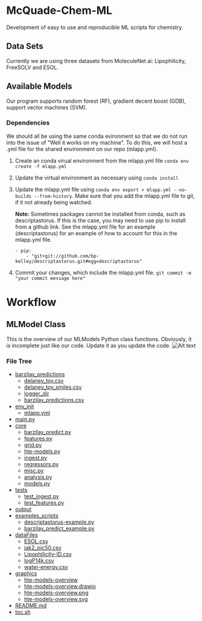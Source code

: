 # McQuade-Chem-ML
Development of easy to use and reproducible ML scripts for chemistry.  

## Data Sets
Currently we are using three datasets from MoleculeNet.ai: Lipophilicity, FreeSOLV and ESOL.

## Available Models
Our program supports random forest (RF), gradient decent boost (GDB), support vector machines (SVM).  


### Dependencies
We should all be using the same conda evironment so that we do not run into the issue
of "Well it works on my machine".  To do this, we will host a .yml file for the shared
environment on our repo (mlapp.yml).

1. Create an conda virual environment from the mlapp.yml file
 ```conda env create -f mlapp.yml```
 2. Update the virtual environment as necessary using ```conda install```
 3. Update the mlapp.yml file using ```conda env export > mlapp.yml --no-builds --from-history```. Make sure that you add the 
 mlapp.yml file to git, if it not already being watched.

    **Note:** Sometimes packages cannot be installed from conda, such as descriptastorus.
    If this is the case, you may need to use pip to install from a github link.
    See the mlapp.yml file for an example (descriptastorus) for an example of how to account for this
    in the mlapp.yml file.  
    ```
    - pip:
        - "git+git://github.com/bp-kelley/descriptastorus.git#egg=descriptastorus"
    ```
 4. Commit your changes, which include the mlapp.yml file. ```git commit -m "your commit message here"```
 
 
# Workflow

## MLModel Class
This is the overview of our MLModels Python class functions.  Obviously, it is incomplete just like our code. 
Update it as you update the code.
![Alt text](graphics/hte-models-overview.png)

### File Tree

 * [barzilay_predictions](./barzilay_predictions)
   * [delaney_toy.csv](./barzilay_predictions/delaney_toy.csv)
   * [delaney_toy_smiles.csv](./barzilay_predictions/delaney_toy_smiles.csv)
   * [logger_dir](./barzilay_predictions/logger_dir)
   * [barzilay_predictions.csv](./barzilay_predictions/barzilay_predictions.csv)
 * [env_init](./env_init)
   * [mlapp.yml](./env_init/mlapp.yml)
 * [main.py](./main.py)
 * [core](./core)
   * [barzilay_predict.py](./core/barzilay_predict.py)
   * [features.py](./core/features.py)
   * [grid.py](./core/grid.py)
   * [hte-models.py](./core/hte-models.py)
   * [ingest.py](./core/ingest.py)
   * [regressors.py](./core/regressors.py)
   * [misc.py](./core/misc.py)
   * [analysis.py](./core/analysis.py)
   * [models.py](./core/models.py)
 * [tests](./tests)
   * [test_ingest.py](./tests/test_ingest.py)
   * [test_features.py](./tests/test_features.py)
 * [output](./output)
 * [examples_scripts](./examples_scripts)
   * [descriptastorus-example.py](./examples_scripts/descriptastorus-example.py)
   * [barzilay_predict_example.py](./examples_scripts/barzilay_predict_example.py)
 * [dataFiles](./dataFiles)
   * [ESOL.csv](./dataFiles/ESOL.csv)
   * [jak2_pic50.csv](./dataFiles/jak2_pic50.csv)
   * [Lipophilicity-ID.csv](./dataFiles/Lipophilicity-ID.csv)
   * [logP14k.csv](./dataFiles/logP14k.csv)
   * [water-energy.csv](./dataFiles/water-energy.csv)
 * [graphics](./graphics)
   * [hte-models-overview](./graphics/hte-models-overview)
   * [hte-models-overview.drawio](./graphics/hte-models-overview.drawio)
   * [hte-models-overview.png](./graphics/hte-models-overview.png)
   * [hte-models-overview.svg](./graphics/hte-models-overview.svg)
 * [README.md](./README.md)
 * [toc.sh](./toc.sh)
 
 
